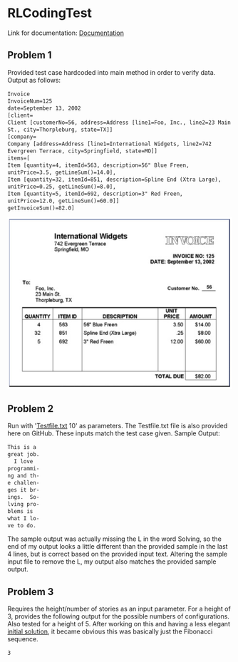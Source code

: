 # RLCodingTest
Link for documentation: [Documentation](doc/index.html)

## Problem 1
Provided test case hardcoded into main method in order to verify data.  Output as follows:

```
Invoice
InvoiceNum=125
date=September 13, 2002
[client=
Client [customerNo=56, address=Address [line1=Foo, Inc., line2=23 Main St., city=Thorpleburg, state=TX]]
[company=
Company [address=Address [line1=International Widgets, line2=742 Evergreen Terrace, city=Springfield, state=MO]]
items=[
Item [quantity=4, itemId=563, description=56" Blue Freen, unitPrice=3.5, getLineSum()=14.0], 
Item [quantity=32, itemId=851, description=Spline End (Xtra Large), unitPrice=0.25, getLineSum()=8.0], 
Item [quantity=5, itemId=692, description=3" Red Freen, unitPrice=12.0, getLineSum()=60.0]]
getInvoiceSum()=82.0]
```

![Sample Invoice](invoiceimage.PNG)

## Problem 2

Run with '[Testfile.txt](./Testfile.txt) 10' as parameters.  The Testfile.txt file is also provided here on GitHub.  These inputs match the test case given.  Sample Output:

```
This is a 
great job.
  I love  
programmi-
ng and th-
e challen-
ges it br-
ings.  So-
lving pro-
blems is  
what I lo-
ve to do.
```

The sample output was actually missing the L in the word Solving, so the end of my output looks a little different than the provided sample in the last 4 lines, but is correct based on the provided input text.  Altering the sample input file to remove the L, my output also matches the provided sample output.

## Problem 3

Requires the height/number of stories as an input parameter.  For a height of 3, provides the following output for the possible numbers of configurations.  Also tested for a height of 5.  After working on this and having a less elegant [initial solution](blob/898e3f286101ec83166f56ec39a49d172f69f7e7/src/problem3/CalculateArrangements.java), it became obvious this was basically just the Fibonacci sequence.

```
3
```